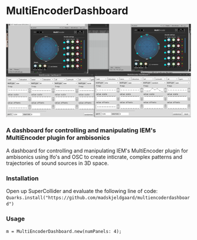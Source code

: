 # MultiEncoderDashboard

![multiencoderdashboard](two-multi.gif)


### A dashboard for controlling and manipulating IEM's MultiEncoder plugin for ambisonics

A dashboard for controlling and manipulating IEM's MultiEncoder plugin for ambisonics using lfo's and OSC to create inticrate, complex patterns and trajectories of sound sources in 3D space.

### Installation

Open up SuperCollider and evaluate the following line of code:
`Quarks.install("https://github.com/madskjeldgaard/multiencoderdashboard")`

### Usage

```
m = MultiEncoderDashboard.new(numPanels: 4);
```

